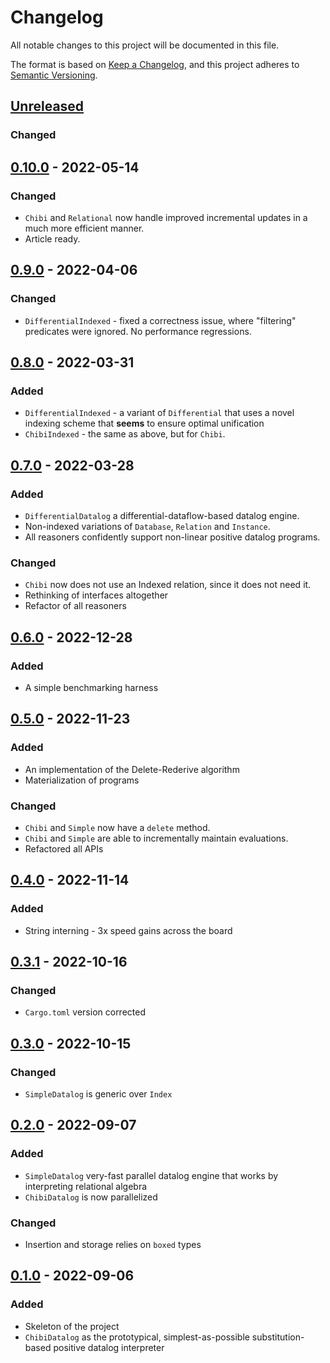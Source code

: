 # Changelog
All notable changes to this project will be documented in this file.

The format is based on [Keep a Changelog](https://keepachangelog.com/en/1.0.0/),
and this project adheres to [Semantic Versioning](https://semver.org/spec/v2.0.0.html).

## [Unreleased]
### Changed

## [0.10.0] - 2022-05-14
### Changed
- `Chibi` and `Relational` now handle improved incremental updates in a much more efficient manner.
- Article ready.

## [0.9.0] - 2022-04-06
### Changed
- `DifferentialIndexed` - fixed a correctness issue, where "filtering" predicates were ignored. No performance regressions.

## [0.8.0] - 2022-03-31
### Added
- `DifferentialIndexed` - a variant of `Differential` that uses a novel indexing scheme that **seems** to ensure optimal unification
- `ChibiIndexed` - the same as above, but for `Chibi`.

## [0.7.0] - 2022-03-28
### Added
- `DifferentialDatalog` a differential-dataflow-based datalog engine.
- Non-indexed variations of `Database`, `Relation` and `Instance`.
- All reasoners confidently support non-linear positive datalog programs.

### Changed
- `Chibi` now does not use an Indexed relation, since it does not need it.
- Rethinking of interfaces altogether
- Refactor of all reasoners

## [0.6.0] - 2022-12-28
### Added
- A simple benchmarking harness

## [0.5.0] - 2022-11-23
### Added
- An implementation of the Delete-Rederive algorithm
- Materialization of programs

### Changed
- `Chibi` and `Simple` now have a `delete` method.
- `Chibi` and `Simple` are able to incrementally maintain evaluations.
- Refactored all APIs

## [0.4.0] - 2022-11-14
### Added
- String interning - 3x speed gains across the board

## [0.3.1] - 2022-10-16
### Changed
- `Cargo.toml` version corrected

## [0.3.0] - 2022-10-15
### Changed
- `SimpleDatalog` is generic over `Index`

## [0.2.0] - 2022-09-07
### Added
- `SimpleDatalog` very-fast parallel datalog engine that works by interpreting relational algebra
- `ChibiDatalog` is now parallelized

### Changed
- Insertion and storage relies on `boxed` types

## [0.1.0] - 2022-09-06
### Added
- Skeleton of the project
- `ChibiDatalog` as the prototypical, simplest-as-possible substitution-based positive datalog interpreter


[Unreleased]: https://github.com/brurucy/shapiro/compare/v0.10.0...HEAD
[0.10.0]: https://github.com/brurucy/shapiro/releases/tag/v0.10.0
[0.9.0]: https://github.com/brurucy/shapiro/releases/tag/v0.9.0
[0.8.0]: https://github.com/brurucy/shapiro/releases/tag/v0.8.0
[0.7.0]: https://github.com/brurucy/shapiro/releases/tag/v0.7.0
[0.6.0]: https://github.com/brurucy/shapiro/releases/tag/v0.6.0
[0.5.0]: https://github.com/brurucy/shapiro/releases/tag/v0.5.0
[0.4.0]: https://github.com/brurucy/shapiro/releases/tag/v0.4.0
[0.3.1]: https://github.com/brurucy/shapiro/releases/tag/v0.3.1
[0.3.0]: https://github.com/brurucy/shapiro/releases/tag/v0.3.0
[0.2.0]: https://github.com/brurucy/shapiro/releases/tag/v0.2.0
[0.1.0]: https://github.com/brurucy/shapiro/releases/tag/v0.1.0

